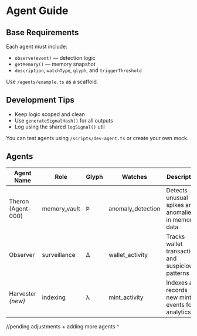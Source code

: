 # Agent Guide

## Base Requirements

Each agent must include:

- `observe(event)` — detection logic
- `getMemory()` — memory snapshot
- `description`, `watchType`, `glyph`, and `triggerThreshold`

Use `/agents/example.ts` as a scaffold.

## Development Tips

- Keep logic scoped and clean
- Use `generateSignalHash()` for all outputs
- Log using the shared `logSignal()` util

You can test agents using `/scripts/dev-agent.ts` or create your own mock.

## Agents

| Agent Name         | Role         | Glyph | Watches           | Description                                         |
| ------------------ | ------------ | ----- | ----------------- | --------------------------------------------------- |
| Theron (Agent-000) | memory_vault | Ϸ     | anomaly_detection | Detects unusual spikes and anomalies in memory data |
| Observer           | surveillance | Δ     | wallet_activity   | Tracks wallet transactions and suspicious patterns  |
| Harvester _(new)_  | indexing     | λ     | mint_activity     | Indexes and records new mint events for analytics   |

//pending adjustments + adding more agents ^
